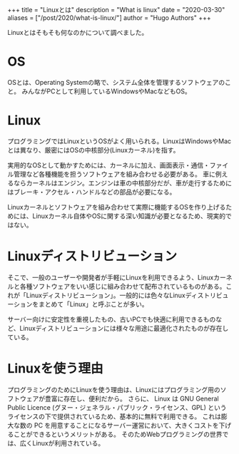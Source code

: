 +++
title = "Linuxとは"
description = "What is linux"
date = "2020-03-30"
aliases = ["/post/2020/what-is-linux/"]
author = "Hugo Authors"
+++

Linuxとはそもそも何なのかについて調べました。
<!--more-->
# OS
OSとは、Operating Systemの略で、システム全体を管理するソフトウェアのこと。
みんながPCとして利用しているWindowsやMacなどもOS。

# Linux
プログラミングではLinuxというOSがよく用いられる。LinuxはWindowsやMacとは異なり、厳密にはOSの中核部分(Linuxカーネル)を指す。

実用的なOSとして動かすためには、カーネルに加え、画面表示・通信・ファイル管理など各種機能を担うソフトウェアを組み合わせる必要がある。
車に例えるならカーネルはエンジン。エンジンは車の中核部分だが、車が走行するためにはブレーキ・アクセル・ハンドルなどの部品が必要になる。

Linuxカーネルとソフトウェアを組み合わせて実際に機能するOSを作り上げるためには、Linuxカーネル自体やOSに関する深い知識が必要となるため、現実的ではない。

# Linuxディストリビューション
そこで、一般のユーザーや開発者が手軽にLinuxを利用できるよう、Linuxカーネルと各種ソフトウェアをいい感じに組み合わせて配布されているものがある。これが「Linuxディストリビューション」。一般的には色々なLinuxディストリビューションをまとめて「Linux」と呼ぶことが多い。

サーバー向けに安定性を重視したもの、古いPCでも快適に利用できるものなど、Linuxディストリビューションには様々な用途に最適化されたものが存在している。

# Linuxを使う理由
プログラミングのためにLinuxを使う理由は、Linuxにはプログラミング用のソフトウェアが豊富に存在し、便利だから。
さらに、 Linux は GNU General Public Licence (グヌー・ジェネラル・パブリック・ライセンス、GPL) というライセンスの下で提供されているため、基本的に無料で利用できる。
これは膨大な数の PC を用意することになるサーバー運営において、大きくコストを下げることができるというメリットがある。
そのためWebプログラミングの世界では、広くLinuxが利用されている。
